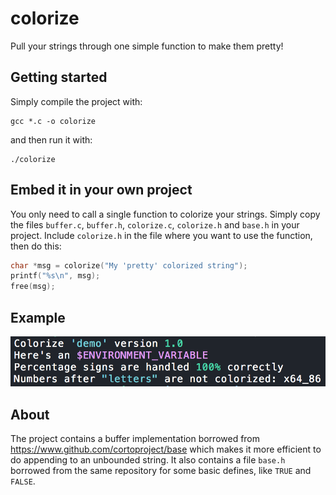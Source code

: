 # colorize
Pull your strings through one simple function to make them pretty!

## Getting started
Simply compile the project with:
```
gcc *.c -o colorize
```
and then run it with:
```
./colorize
```

## Embed it in your own project
You only need to call a single function to colorize your strings. Simply copy the files `buffer.c`, `buffer.h`, `colorize.c`, `colorize.h` and `base.h` in your project. Include `colorize.h` in the file where you want to use the function, then do this:

```c
char *msg = colorize("My 'pretty' colorized string");
printf("%s\n", msg);
free(msg);
```

## Example
![Example](https://github.com/SanderMertens/colorize/blob/master/example.png "Example")

## About
The project contains a buffer implementation borrowed from https://www.github.com/cortoproject/base which makes it more efficient to do appending to an unbounded string. It also contains a file `base.h` borrowed from the same repository for some basic defines, like `TRUE` and `FALSE`.
